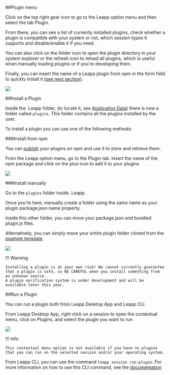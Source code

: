 ##Plugin menu

Click on the top right gear icon to go to the Leapp option menu and then select the tab Plugin.

From there, you can see a list of currently installed plugins, check whether a plugin is compatible with your system or not, which session types it supports and disable/enable it if you need.

You can also click on the folder icon to open the plugin directory in your system explorer or the refresh icon to reload all plugins, which is useful when manually loading plugins or if you're developing them.

Finally, you can insert the name of a Leapp plugin from npm in the form field to quickly install it [(see next section)](/built-in-features/plugin-system-usage/#install-from-npm).

![](../../images/plugin-system/screen1.png?style=smaller-img)

##Install a Plugin

Inside the .Leapp folder, (to locate it, see [Application Data](../../troubleshooting/app-data/)) there is now a folder called `plugins`.
This folder contains all the plugins installed by the user.

To install a plugin you can use one of the following methods:

###Install from npm

You can [publish](/built-in-features/plugin-system-documentation/#how-to-publish) your plugins on npm and use it to store and retrieve them.

From the Leapp option menu, go to the Plugin tab. Insert the name of the npm package and click on the plus icon to add it to your plugins

![](../../images/plugin-system/screen2.png?style=smaller-img)

###Install manually

Go to the `plugins` folder inside .Leapp.

Once you're here, manually create a folder using the same name as your plugin package.json name property.

Inside this other folder, you can move your package.json and bundled plugin.js files.

Alternatively, you can simply move your entire plugin folder cloned from the [example template](/built-in-features/plugin-system-documentation/#starting-template).

![](../../images/plugin-system/screen3.png?style=even-smaller-img)

!!! Warning

    Installing a plugin is at your own risk! We cannot currently guarantee that a plugin is safe, so BE CAREFUL when you install something from an unknown source. 
    A plugin verification system is under development and will be available later this year.

##Run a Plugin

You can run a plugin both from Leapp Desktop App and Leapp CLI.

From Leapp Desktop App, right click on a session to open the contextual menu, click on Plugins, and select the plugin you want to run

![](../../images/plugin-system/screen4.png?style=smaller-img)

!!! Info

    This contextual menu option is not available if you have no plugins that you can run on the selected session and/or your operating system.

From Leapp CLI, you can use the command `leapp session run-plugin`. For more information on how to use this CLI command, see the [documentation]()
